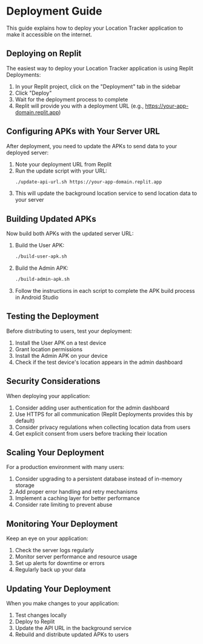 # Deployment Guide

This guide explains how to deploy your Location Tracker application to make it accessible on the internet.

## Deploying on Replit

The easiest way to deploy your Location Tracker application is using Replit Deployments:

1. In your Replit project, click on the "Deployment" tab in the sidebar
2. Click "Deploy"
3. Wait for the deployment process to complete
4. Replit will provide you with a deployment URL (e.g., https://your-app-domain.replit.app)

## Configuring APKs with Your Server URL

After deployment, you need to update the APKs to send data to your deployed server:

1. Note your deployment URL from Replit
2. Run the update script with your URL:
   ```bash
   ./update-api-url.sh https://your-app-domain.replit.app
   ```
3. This will update the background location service to send location data to your server

## Building Updated APKs

Now build both APKs with the updated server URL:

1. Build the User APK:
   ```bash
   ./build-user-apk.sh
   ```

2. Build the Admin APK:
   ```bash
   ./build-admin-apk.sh
   ```

3. Follow the instructions in each script to complete the APK build process in Android Studio

## Testing the Deployment

Before distributing to users, test your deployment:

1. Install the User APK on a test device
2. Grant location permissions
3. Install the Admin APK on your device
4. Check if the test device's location appears in the admin dashboard

## Security Considerations

When deploying your application:

1. Consider adding user authentication for the admin dashboard
2. Use HTTPS for all communication (Replit Deployments provides this by default)
3. Consider privacy regulations when collecting location data from users
4. Get explicit consent from users before tracking their location

## Scaling Your Deployment

For a production environment with many users:

1. Consider upgrading to a persistent database instead of in-memory storage
2. Add proper error handling and retry mechanisms
3. Implement a caching layer for better performance
4. Consider rate limiting to prevent abuse

## Monitoring Your Deployment

Keep an eye on your application:

1. Check the server logs regularly
2. Monitor server performance and resource usage
3. Set up alerts for downtime or errors
4. Regularly back up your data

## Updating Your Deployment

When you make changes to your application:

1. Test changes locally
2. Deploy to Replit
3. Update the API URL in the background service
4. Rebuild and distribute updated APKs to users